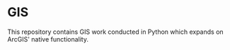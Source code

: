 # GIS


This repository contains GIS work conducted in Python which expands on ArcGIS' native functionality. 
